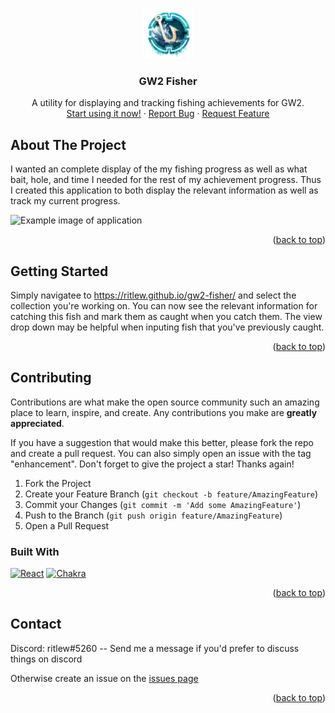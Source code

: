 <!-- Improved compatibility of back to top link: See: https://github.com/othneildrew/Best-README-Template/pull/73 -->
<a name="readme-top"></a>
<!--
*** Thanks for checking out the Best-README-Template. If you have a suggestion
*** that would make this better, please fork the repo and create a pull request
*** or simply open an issue with the tag "enhancement".
*** Don't forget to give the project a star!
*** Thanks again! Now go create something AMAZING! :D
-->

<!-- PROJECT LOGO -->
<br />
<div align="center">
  <a href="https://github.com/ritlew/gw2-fisher">
    <img src="public/fishing.png" alt="Logo" width="80" height="80">
  </a>

<h3 align="center">GW2 Fisher</h3>

  <p align="center">
    A utility for displaying and tracking fishing achievements for GW2.
    <br />
    <a href="https://ritlew.github.io/gw2-fisher">Start using it now!</a>
    ·
    <a href="https://github.com/ritlew/gw2-fisher/issues">Report Bug</a>
    ·
    <a href="https://github.com/ritlew/gw2-fisher/issues">Request Feature</a>
  </p>
</div>

<!-- ABOUT THE PROJECT -->
## About The Project
I wanted an complete display of the my fishing progress as well as what bait, hole, and time I needed for the rest of my achievement progress. Thus I created this application to both display the relevant information as well as track my current progress.

![Example image of application](https://user-images.githubusercontent.com/16658359/190873981-6ea318bc-8561-48f7-b1ec-f32570bac504.png)

<p align="right">(<a href="#readme-top">back to top</a>)</p>


<!-- GETTING STARTED -->
## Getting Started

Simply navigatee to https://ritlew.github.io/gw2-fisher/ and select the collection you're working on. You can now see the relevant information for catching this fish and mark them as caught when you catch them. The view drop down may be helpful when inputing fish that you've previously caught.




<p align="right">(<a href="#readme-top">back to top</a>)</p>

<!-- CONTRIBUTING -->
## Contributing

Contributions are what make the open source community such an amazing place to learn, inspire, and create. Any contributions you make are **greatly appreciated**.

If you have a suggestion that would make this better, please fork the repo and create a pull request. You can also simply open an issue with the tag "enhancement".
Don't forget to give the project a star! Thanks again!

1. Fork the Project
2. Create your Feature Branch (`git checkout -b feature/AmazingFeature`)
3. Commit your Changes (`git commit -m 'Add some AmazingFeature'`)
4. Push to the Branch (`git push origin feature/AmazingFeature`)
5. Open a Pull Request

### Built With

[![React][React.js]][React-url]
[![Chakra][Chakra UI]][Chakra-ui-url]

<p align="right">(<a href="#readme-top">back to top</a>)</p>

<!-- CONTACT -->
## Contact

Discord: ritlew#5260 -- Send me a message if you'd prefer to discuss things on discord

Otherwise create an issue on the [issues page](https://github.com/ritlew/gw2-fisher/issues)

<p align="right">(<a href="#readme-top">back to top</a>)</p>


<!-- MARKDOWN LINKS & IMAGES -->
<!-- https://www.markdownguide.org/basic-syntax/#reference-style-links -->
[contributors-shield]: https://img.shields.io/github/contributors/github_username/repo_name.svg?style=for-the-badge
[contributors-url]: https://github.com/github_username/repo_name/graphs/contributors
[forks-shield]: https://img.shields.io/github/forks/github_username/repo_name.svg?style=for-the-badge
[forks-url]: https://github.com/github_username/repo_name/network/members
[stars-shield]: https://img.shields.io/github/stars/github_username/repo_name.svg?style=for-the-badge
[stars-url]: https://github.com/github_username/repo_name/stargazers
[issues-shield]: https://img.shields.io/github/issues/github_username/repo_name.svg?style=for-the-badge
[issues-url]: https://github.com/github_username/repo_name/issues
[license-shield]: https://img.shields.io/github/license/github_username/repo_name.svg?style=for-the-badge
[license-url]: https://github.com/github_username/repo_name/blob/master/LICENSE.txt
[linkedin-shield]: https://img.shields.io/badge/-LinkedIn-black.svg?style=for-the-badge&logo=linkedin&colorB=555
[linkedin-url]: https://linkedin.com/in/linkedin_username
[product-screenshot]: images/screenshot.png

[React.js]: https://img.shields.io/badge/React-20232A?style=for-the-badge&logo=react&logoColor=61DAFB
[React-url]: https://reactjs.org/
[Chakra UI]: https://img.shields.io/badge/Chakra-171923?style=for-the-badge&logo=chakra-ui&logoColor=319795
[Chakra-ui-url]: https://chakra-ui.com/
